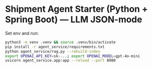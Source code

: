 # Shipment Agent Starter (Python + Spring Boot) — LLM JSON-mode
Set env and run:
```bash
python3 -m venv .venv && source .venv/bin/activate
pip install -r agent_service/requirements.txt
python agent_service/rag.py --rebuild-index
export OPENAI_API_KEY=sk-...; export OPENAI_MODEL=gpt-4o-mini
uvicorn agent_service.app:app --reload --port 8000
```
